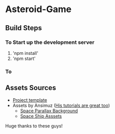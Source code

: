 # Asteroid-Game

## Build Steps

### To Start up the development server

1. 'npm install'
2. 'npm start'

### To 


## Assets Sources

- [Project template](https://github.com/photonstorm/phaser3-project-template)
- Assets by Ansimuz ([His tutorials are great too](https://www.youtube.com/watch?v=frRWKxB9Hm0&list=PLDyH9Tk5ZdFwoUNbipbe4jvv2Om5pE8Ul))
  - [Space Parallax Background](https://ansimuz.itch.io/space-background)
  - [Space Ship Asssets](http://pixelgameart.org/web/portfolio/spaceship-shooter-environment/)

Huge thanks to these guys!






